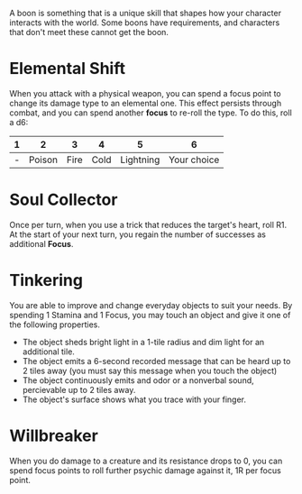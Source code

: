 A boon is something that is a unique skill that shapes how your character interacts with the world. Some boons have requirements, and characters that don't meet these cannot get the boon.

# Elemental Shift
When you attack with a physical weapon, you can spend a focus point to change its damage type to an elemental one. This effect persists through combat, and you can spend another **focus** to re-roll the type. To do this, roll a d6:

|1|2|3|4|5|6|
|-|-|-|-|-|-|
|-|Poison|Fire|Cold|Lightning|Your choice|

# Soul Collector
Once per turn, when you use a trick that reduces the target's heart, roll R1. At the start of your next turn, you regain the number of successes as additional **Focus**.

# Tinkering
You are able to improve and change everyday objects to suit your needs. By spending 1 Stamina and 1 Focus, you may touch an object and give it one of the following properties.
- The object sheds bright light in a 1-tile radius and dim light for an additional tile.
- The object emits a 6-second recorded message that can be heard up to 2 tiles away (you must say this message when you touch the object)
- The object continuously emits and odor or a nonverbal sound, percievable up to 2 tiles away.
- The object's surface shows what you trace with your finger.

# Willbreaker
When you do damage to a creature and its resistance drops to 0, you can spend focus points to roll further psychic damage against it, 1R per focus point.